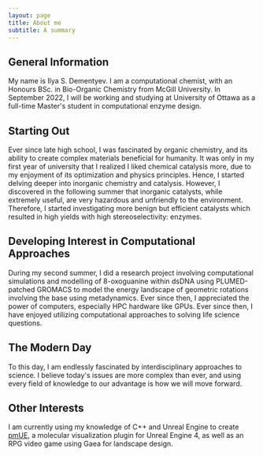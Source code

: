 ```yaml
---
layout: page
title: About me
subtitle: A summary 
---
```


## General Information
My name is Ilya S. Dementyev. I am a computational chemist, with an Honours BSc. in Bio-Organic Chemistry from McGill University.
In September 2022, I will be working and studying at University of Ottawa as a full-time Master's student in computational enzyme design. 

## Starting Out
Ever since late high school, I was fascinated by organic chemistry, and its ability to create complex materials beneficial for humanity. 
It was only in my first year of university that I realized I liked chemical catalysis more, due to my enjoyment of its optimization and physics principles.
Hence, I started delving deeper into inorganic chemistry and catalysis.
However, I discovered in the following summer that inorganic catalysts, while extremely useful, are very hazardous and unfriendly to the environment. 
Therefore, I started investigating more benign but efficient catalysts which resulted in high yields with high stereoselectivity: enzymes.

## Developing Interest in Computational Approaches
During my second summer, I did a research project involving computational simulations and modelling of 8-oxoguanine within dsDNA using PLUMED-patched GROMACS to model the energy landscape of geometric rotations involving the base using metadynamics. Ever since then, I appreciated the power of computers, especially HPC hardware like GPUs. Ever since then, I have enjoyed utilizing computational approaches to solving life science questions. 

## The Modern Day
To this day, I am endlessly fascinated by interdisciplinary approaches to science. I believe today's issues are more complex than ever, and using every field of knowledge to our advantage is how we will move forward.

## Other Interests
I am currently using my knowledge of C++ and Unreal Engine to create [pmUE](https://github.com/ISDementyev/pmUE), a molecular visualization plugin for Unreal Engine 4, as well as an RPG video game using Gaea for landscape design.  
